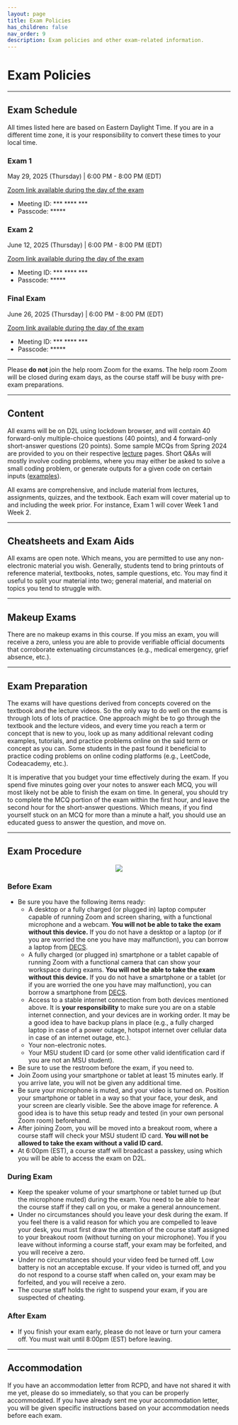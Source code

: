 ```yaml
---
layout: page
title: Exam Policies
has_children: false
nav_order: 9
description: Exam policies and other exam-related information.
---
```


# Exam Policies

---

## Exam Schedule

All times listed here are based on Eastern Daylight Time. If you are in a different time zone, it is your responsibility to convert these times to your local time.

### Exam 1

May 29, 2025 (Thursday) | 6:00 PM - 8:00 PM (EDT)

[Zoom link available during the day of the exam]()

* Meeting ID: \*\*\* \*\*\*\* \*\*\*
* Passcode: \*\*\*\*\*

### Exam 2

June 12, 2025 (Thursday) | 6:00 PM - 8:00 PM (EDT)

[Zoom link available during the day of the exam]()

* Meeting ID: \*\*\* \*\*\*\* \*\*\*
* Passcode: \*\*\*\*\*

### Final Exam

June 26, 2025 (Thursday) | 6:00 PM - 8:00 PM (EDT)

[Zoom link available during the day of the exam]()

* Meeting ID: \*\*\* \*\*\*\* \*\*\*
* Passcode: \*\*\*\*\*

---

Please **do not** join the help room Zoom for the exams. The help room Zoom will be closed during exam days, as the course staff will be busy with pre-exam preparations.

---

## Content

All exams will be on D2L using lockdown browser, and will contain 40 forward-only multiple-choice questions (40 points), and 4 forward-only short-answer questions (20 points). Some sample MCQs from Spring 2024 are provided to you on their respective [lecture](../lectures/) pages. Short Q&As will mostly involve coding problems, where you may either be asked to solve a small coding problem, or generate outputs for a given code on certain inputs ([examples](../assets/files/CSE_232_SQ_Examples.pdf)).

All exams are comprehensive, and include material from lectures, assignments, quizzes, and the textbook. Each exam will cover material up to and including the week prior. For instance, Exam 1 will cover Week 1 and Week 2.

---

## Cheatsheets and Exam Aids

All exams are open note. Which means, you are permitted to use any non-electronic material you wish. Generally, students tend to bring printouts of reference material, textbooks, notes, sample questions, etc. You may find it useful to split your material into two; general material, and material on topics you tend to struggle with.

<!-- For the Final Exam, you might consider the useful functions in the STL algorithm library and the many data structures (`std::vector`, `std::string`, `std::map`, `std::set`, etc.). -->

---

## Makeup Exams

There are no makeup exams in this course. If you miss an exam, you will receive a zero, unless you are able to provide verifiable official documents that corroborate extenuating circumstances (e.g., medical emergency, grief absence, etc.).

---

## Exam Preparation

The exams will have questions derived from concepts covered on the textbook and the lecture videos. So the only way to do well on the exams is through lots of lots of practice. One approach might be to go through the textbook and the lecture videos, and every time you reach a term or concept that is new to you, look up as many additional relevant coding examples, tutorials, and practice problems online on the said term or concept as you can. Some students in the past found it beneficial to practice coding problems on online coding platforms (e.g., LeetCode, Codeacademy, etc.).

It is imperative that you budget your time effectively during the exam. If you spend five minutes going over your notes to answer each MCQ, you will most likely not be able to finish the exam on time. In general, you should try to complete the MCQ portion of the exam within the first hour, and leave the second hour for the short-answer questions. Which means, if you find yourself stuck on an MCQ for more than a minute a half, you should use an educated guess to answer the question, and move on.

---

## Exam Procedure

<div align="center">
    <img src="../assets/images/exam_view.jpg">
</div>

### Before Exam

- Be sure you have the following items ready:
	- A desktop or a fully charged (or plugged in) laptop computer capable of running Zoom and screen sharing, with a functional microphone and a webcam. **You will not be able to take the exam without this device.** If you do not have a desktop or a laptop (or if you are worried the one you have may malfunction), you can borrow a laptop from [DECS](https://www.egr.msu.edu/decs).
	- A fully charged (or plugged in) smartphone or a tablet capable of running Zoom with a functional camera that can show your workspace during exams. **You will not be able to take the exam without this device.** If you do not have a smartphone or a tablet (or if you are worried the one you have may malfunction), you can borrow a smartphone from [DECS](https://www.egr.msu.edu/decs).
	- Access to a stable internet connection from both devices mentioned above. It is **your responsibility** to make sure you are on a stable internet connection, and your devices are in working order. It may be a good idea to have backup plans in place (e.g., a fully charged laptop in case of a power outage, hotspot internet over cellular data in case of an internet outage, etc.).
	- Your non-electronic notes.
	- Your MSU student ID card (or some other valid identification card if you are not an MSU student).
- Be sure to use the restroom before the exam, if you need to.
- Join Zoom using your smartphone or tablet at least 15 minutes early. If you arrive late, you will not be given any additional time.
- Be sure your microphone is muted, and your video is turned on. Position your smartphone or tablet in a way so that your face, your desk, and your screen are clearly visible. See the above image for reference. A good idea is to have this setup ready and tested (in your own personal Zoom room) beforehand.
- After joining Zoom, you will be moved into a breakout room, where a course staff will check your MSU student ID card. **You will not be allowed to take the exam without a valid ID card.**
- At 6:00pm (EST), a course staff will broadcast a passkey, using which you will be able to access the exam on D2L.

### During Exam

- Keep the speaker volume of your smartphone or tablet turned up (but the microphone muted) during the exam. You need to be able to hear the course staff if they call on you, or make a general announcement.
- Under no circumstances should you leave your desk during the exam. If you feel there is a valid reason for which you are compelled to leave your desk, you must first draw the attention of the course staff assigned to your breakout room (without turning on your microphone). You if you leave without informing a course staff, your exam may be forfeited, and you will receive a zero.
- Under no circumstances should your video feed be turned off. Low battery is not an acceptable excuse. If your video is turned off, and you do not respond to a course staff when called on, your exam may be forfeited, and you will receive a zero.
- The course staff holds the right to suspend your exam, if you are suspected of cheating.

### After Exam

- If you finish your exam early, please do not leave or turn your camera off. You must wait until 8:00pm (EST) before leaving.

---


<!-- ### Required Textbook

Exam questions will refer directly to examples and statements from the required textbook, "Tour of C++, 3rd Ed.". Please ensure that you bring a physical copy of the book to all exams.

## Preparation

Associated with each week, sample exam questions are provided with questions broadly similar to the ones that will appear on the actual exam. The best way to prepare is to solve these sample exams, on your own, with the material you intend to bring to the actual exam. If you can't solve a question, come to help room, or ask on Piazza. We recommend that only after solving the sample questions, should you look at the solutions.


## Multiple Choice Exam Details

The exam location and time(s) will be announced on Piazza. The exams are conducted with bubble sheets, so be sure to bring a pencil and eraser. No electronics are allowed, so please leave smart watches, headphones, and similar wearables in your bag. The time remaining will be announced verbally and written on the board.

## Coding Exam Details

Two of the lab sessions will be dedicated to lab practicals. You will be given an in-class Codio assignment in lieu of the regular lab assignment. Please bring your computer (recommended fully charged as there are limited outlets) to the lab you are enrolled in. The exam's Codio page is the only application that you're allowed to have open (no IDEs). You are welcome to use any non-electronic resource during the exam. This includes textbooks, printed lecture slides, notes, example solutions to homework (including instructor solutions), and birthday cards. You may **not** use any online reference material or any other electronic resource. -->



## Accommodation

If you have an accommodation letter from RCPD, and have not shared it with me yet, please do so immediately, so that you can be properly accommodated. If you have already sent me your accommodation letter, you will be given specific instructions based on your accommodation needs before each exam.
